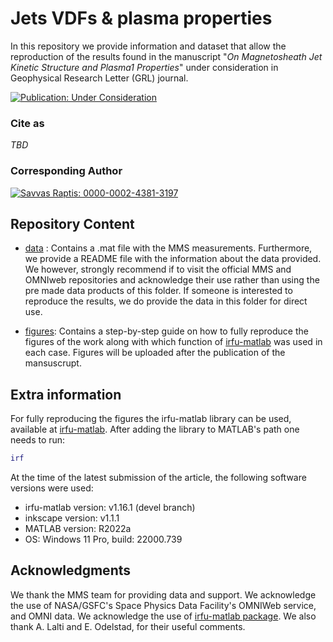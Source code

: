 # Jets VDFs & plasma properties
In this repository we provide information and dataset that allow the reproduction of the results found in the manuscript "*On Magnetosheath Jet Kinetic Structure and Plasma1
Properties*" under consideration in Geophysical Research Letter (GRL) journal.

[![Publication: Under Consideration](https://img.shields.io/badge/Publication-Under%20Review-yellow?style=flat&logo=openaccess)](https://github.com/SavvasRaptis/Jets-VDFS)

### Cite as 
*TBD*

### Corresponding Author
[![Savvas Raptis: 0000-0002-4381-3197](https://img.shields.io/badge/Savvas%20Raptis-0000--0002--4381--3197-green?style=flat&logo=orcid)](https://orcid.org/0000-0002-4381-3197)

## Repository Content
* [data](data) : Contains a .mat file with the MMS measurements. Furthermore, we provide a README file with the information about the data provided. We however, strongly recommend if to visit the official MMS and OMNIweb repositories and acknowledge their use rather than using the pre made data products of this folder. If someone is interested to reproduce the results, we do provide the data in this folder for direct use.

* [figures](figures): Contains a step-by-step guide on how to fully reproduce the figures of the work along with which function of [irfu-matlab](https://github.com/irfu/irfu-matlab) was used in each case. Figures will be uploaded after the publication of the mansuscrupt. 

## Extra information

For fully reproducing the figures the irfu-matlab library can be used, available at [irfu-matlab](https://github.com/irfu/irfu-matlab). After adding the library to MATLAB's path one needs to run:

```matlab
irf
```
At the time of the latest submission of the article, the following software versions were used:

* irfu-matlab version:  v1.16.1 (devel branch)
* inkscape version:  v1.1.1
* MATLAB version: R2022a
* OS: Windows 11 Pro, build: 22000.739

## Acknowledgments

We thank the MMS team for providing data and support. We acknowledge the use of NASA/GSFC's Space Physics Data Facility's OMNIWeb service, and OMNI data. We acknowledge the use of [irfu-matlab package](https://github.com/irfu). We also thank A. Lalti and E. Odelstad, for their useful comments.
